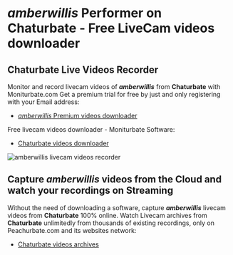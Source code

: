 # _amberwillis_ Performer on Chaturbate - Free LiveCam videos downloader

## Chaturbate Live Videos Recorder

Monitor and record livecam videos of **_amberwillis_** from **Chaturbate** with Moniturbate.com
Get a premium trial for free by just and only registering with your Email address:
* [_amberwillis_ Premium videos downloader](https://moniturbate.com/request-demo-licence-key.html)

Free livecam videos downloader - Moniturbate Software:
* [Chaturbate videos downloader](https://moniturbate.com/moniturbate-download-software.html)

![_amberwillis_ livecam videos recorder](https://peachurnet.com/templates/moniturbate-software.png)


## Capture _amberwillis_ videos from the Cloud and watch your recordings on Streaming

Without the need of downloading a software, capture **_amberwillis_** livecam videos from **Chaturbate** 100% online.
Watch Livecam archives from **Chaturbate** unlimitedly from thousands of existing recordings, only on Peachurbate.com and its websites network:
* [Chaturbate videos archives](https://peachurnet.com/)